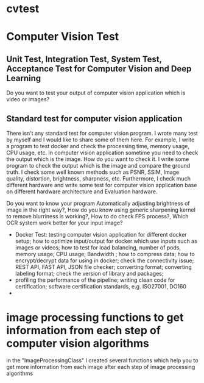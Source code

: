 # cvtest
# Computer Vision Test
## Unit Test, Integration Test, System Test, Acceptance Test for Computer Vision and Deep Learning 

Do you want to test your output of computer vision application which is video or images? 


## Standard test for computer vision application 
There isn't any standard test for computer vision program. I wrote many test by myself and I would like to share some of them here. For example, I write a program to test docker and check the processing time, memory usage, CPU usage, etc. 
In computer vision application sometime you need to check the output which is the image. How do you want to check it. I write some program to check the output which is the image and compare the ground truth. I check some well known methods such as PSNR, SSIM, Image quality, distortion, brightness, sharpness, etc.
Furthermore, I check much different hardware and write some test for computer vision application base on different hardware architecture  and Evaluation hardware.

Do you want to know your program Automatically adjusting brightness of image in the right way?, How do you know using generic sharpening kernel to remove blurriness is working?, How to do check FPS process?, Which OCR system work better for your input image?


* Docker Test: testing computer vision application for different docker setup; how to optimize input/output for docker which use inputs such as images or videos; how to test for load balancing, number of pods, memory usage; CPU usage; Bandwidth ; how to compress data; how to encrypt/decrypt data for using in docker; check the connectivity issue; REST API, FAST API, JSON file checker; converting format; converting labeling format; check the version of library and packages; 
* profiling the performance of the pipeline; writing clean code for certification; software certification standards, e.g. ISO27001, DO160
* 


# image processing functions to get information from each step of computer vision algorithms
in the "ImageProcessingClass" I created several functions which help you to get more information from each image after each step of image processing algorithms 
